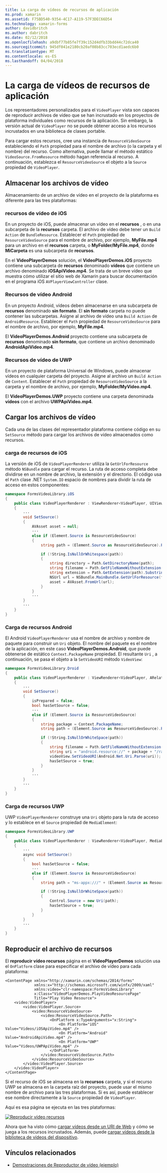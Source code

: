 ```yaml
---
title: La carga de vídeos de recursos de aplicación
ms.prod: xamarin
ms.assetid: F75BD540-9354-4C17-A119-57F3DEC66D54
ms.technology: xamarin-forms
author: davidbritch
ms.author: dabritch
ms.date: 02/12/2018
ms.openlocfilehash: a9dbf77b85fe7f39c152d4dfb33bdd44c72dca40
ms.sourcegitcommit: 945df041e2180cb20af08b83cc703ecd1aedc6b0
ms.translationtype: MT
ms.contentlocale: es-ES
ms.lasthandoff: 04/04/2018
---
```

# <a name="loading-application-resource-videos"></a>La carga de vídeos de recursos de aplicación

Los representadores personalizados para el `VideoPlayer` vista son capaces de reproducir archivos de vídeo que se han incrustado en los proyectos de plataforma individuales como recursos de la aplicación. Sin embargo, la versión actual de `VideoPlayer` no se puede obtener acceso a los recursos incrustados en una biblioteca de clases portable.

Para cargar estos recursos, cree una instancia de `ResourceVideoSource` estableciendo el `Path` propiedad para el nombre de archivo (o la carpeta y el nombre) del recurso. Como alternativa, puede llamar el método estático `VideoSource.FromResource` método hagan referencia al recurso. A continuación, establezca el `ResourceVideoSource` el objeto a la `Source` propiedad de `VideoPlayer`. 

## <a name="storing-the-video-files"></a>Almacenar los archivos de vídeo

Almacenamiento de un archivo de vídeo en el proyecto de la plataforma es diferente para las tres plataformas:

### <a name="ios-video-resources"></a>recursos de vídeo de iOS

En un proyecto de iOS, puede almacenar un vídeo en el **recursos** , o en una subcarpeta de la **recursos** carpeta. El archivo de vídeo debe tener un `Build Action` de `BundleResource`. Establecer el `Path` propiedad de `ResourceVideoSource` para el nombre de archivo, por ejemplo, **MyFile.mp4** para un archivo en el **recursos** carpeta, o **MyFolder/MyFile.mp4**, donde **MiCarpeta** es una subcarpeta de **recursos**.

En el **VideoPlayerDemos** solución, el **VideoPlayerDemos.iOS** proyecto contiene una subcarpeta de **recursos** denominado **vídeos** que contiene un archivo denominado **iOSApiVideo.mp4**. Se trata de un breve vídeo que muestra cómo utilizar el sitio web de Xamarin para buscar documentación en el programa iOS `AVPlayerViewController` clase.

### <a name="android-video-resources"></a>Recursos de vídeo Android

En un proyecto Android, vídeos deben almacenarse en una subcarpeta de **recursos** denominado **sin formato**. El **sin formato** carpeta no puede contener las subcarpetas. Asigne al archivo de vídeo una `Build Action` de `AndroidResource`. Establecer el `Path` propiedad de `ResourceVideoSource` para el nombre de archivo, por ejemplo, **MyFile.mp4**. 

El **VideoPlayerDemos.Android** proyecto contiene una subcarpeta de **recursos** denominado **sin formato**, que contiene un archivo denominado **AndroidApiVideo.mp4**. 

### <a name="uwp-video-resources"></a>Recursos de vídeo de UWP

En un proyecto de plataforma Universal de Windows, puede almacenar vídeos en cualquier carpeta del proyecto. Asigne al archivo un `Build Action` de `Content`. Establecer el `Path` propiedad de `ResourceVideoSource` a la carpeta y el nombre de archivo, por ejemplo, **MyFolder/MyVideo.mp4**. 

El **VideoPlayerDemos.UWP** proyecto contiene una carpeta denominada **vídeos** con el archivo **UWPApiVideo.mp4**.

## <a name="loading-the-video-files"></a>Cargar los archivos de vídeo

Cada una de las clases del representador plataforma contiene código en su `SetSource` método para cargar los archivos de vídeo almacenados como recursos.

### <a name="ios-resource-loading"></a>carga de recursos de iOS

La versión de iOS de `VideoPlayerRenderer` utiliza la `GetUrlForResource` método `NSBundle` para cargar el recurso. La ruta de acceso completa debe dividirse en un nombre de archivo, la extensión y el directorio. El código usa el `Path` clase .NET `System.IO` espacio de nombres para dividir la ruta de acceso en estos componentes:

```csharp
namespace FormsVideoLibrary.iOS
{
    public class VideoPlayerRenderer : ViewRenderer<VideoPlayer, UIView>
    {
        ···
        void SetSource()
        {
            AVAsset asset = null;
            ···
            else if (Element.Source is ResourceVideoSource)
            {
                string path = (Element.Source as ResourceVideoSource).Path;

                if (!String.IsNullOrWhitespace(path))
                {
                    string directory = Path.GetDirectoryName(path);
                    string filename = Path.GetFileNameWithoutExtension(path);
                    string extension = Path.GetExtension(path).Substring(1);
                    NSUrl url = NSBundle.MainBundle.GetUrlForResource(filename, extension, directory);
                    asset = AVAsset.FromUrl(url);
                }
            }
            ···
        }
        ···
    }
}
```

### <a name="android-resource-loading"></a>Carga de recursos Android

El Android `VideoPlayerRenderer` usa el nombre de archivo y nombre de paquete para construir un `Uri` objeto. El nombre del paquete es el nombre de la aplicación, en este caso **VideoPlayerDemos.Android**, que puede obtenerse de estático `Context.PackageName` propiedad. El resultante `Uri` , a continuación, se pasa el objeto a la `SetVideoURI` método `VideoView`:

```csharp
namespace FormsVideoLibrary.Droid
{
    public class VideoPlayerRenderer : ViewRenderer<VideoPlayer, ARelativeLayout>
    {
        ···    
        void SetSource()
        {
            isPrepared = false;
            bool hasSetSource = false;
            ···
            else if (Element.Source is ResourceVideoSource)
            {
                string package = Context.PackageName;
                string path = (Element.Source as ResourceVideoSource).Path;

                if (!String.IsNullOrWhiteSpace(path))
                {
                    string filename = Path.GetFileNameWithoutExtension(path).ToLowerInvariant();
                    string uri = "android.resource://" + package + "/raw/" + filename;
                    videoView.SetVideoURI(Android.Net.Uri.Parse(uri));
                    hasSetSource = true;
                }
            }
            ···
        }
        ···
    }
}
```

### <a name="uwp-resource-loading"></a>Carga de recursos UWP

UWP `VideoPlayerRenderer` construye una `Uri` objeto para la ruta de acceso y lo establece en el `Source` propiedad de `MediaElement`:

```csharp
namespace FormsVideoLibrary.UWP
{
    public class VideoPlayerRenderer : ViewRenderer<VideoPlayer, MediaElement>
    {
        ···
        async void SetSource()
        {
            bool hasSetSource = false;
            ···
            else if (Element.Source is ResourceVideoSource)
            {
                string path = "ms-appx:///" + (Element.Source as ResourceVideoSource).Path;

                if (!String.IsNullOrWhiteSpace(path))
                {
                    Control.Source = new Uri(path);
                    hasSetSource = true;
                }
            }
        }
        ···
    }
}
```

## <a name="playing-the-resource-file"></a>Reproducir el archivo de recursos

El **reproducir vídeo recursos** página en el **VideoPlayerDemos** solución usa el `OnPlatform` clase para especificar el archivo de vídeo para cada plataforma:

```xaml
<ContentPage xmlns="http://xamarin.com/schemas/2014/forms"
             xmlns:x="http://schemas.microsoft.com/winfx/2009/xaml"
             xmlns:video="clr-namespace:FormsVideoLibrary"
             x:Class="VideoPlayerDemos.PlayVideoResourcePage"
             Title="Play Video Resource">
    <video:VideoPlayer>
        <video:VideoPlayer.Source>
            <video:ResourceVideoSource>
                <video:ResourceVideoSource.Path>
                    <OnPlatform x:TypeArguments="x:String">
                        <On Platform="iOS" Value="Videos/iOSApiVideo.mp4" />
                        <On Platform="Android" Value="AndroidApiVideo.mp4" />
                        <On Platform="UWP" Value="Videos/UWPApiVideo.mp4" />
                    </OnPlatform>
                </video:ResourceVideoSource.Path>
            </video:ResourceVideoSource>
        </video:VideoPlayer.Source>
    </video:VideoPlayer>
</ContentPage>
```

Si el recurso de iOS se almacena en la **recursos** carpeta, y si el recurso UWP se almacena en la carpeta raíz del proyecto, puede usar el mismo nombre de archivo para las tres plataformas. Si es así, puede establecer ese nombre directamente a la `Source` propiedad de `VideoPlayer`. 

Aquí es esa página se ejecuta en las tres plataformas:

[![Reproducir vídeo recursos](loading-resources-images/playvideoresource-small.png "reproducir vídeo recursos")](loading-resources-images/playvideoresource-large.png#lightbox "reproducir vídeo recursos")

Ahora que ha visto cómo [cargar vídeos desde un URI de Web](web-videos.md) y cómo se juega a los recursos incrustados. Además, puede [cargar vídeos desde la biblioteca de vídeos del dispositivo](accessing-library.md).


## <a name="related-links"></a>Vínculos relacionados

- [Demostraciones de Reproductor de vídeo (ejemplo)](https://developer.xamarin.com/samples/xamarin-forms/customrenderers/VideoPlayerDemos/)
